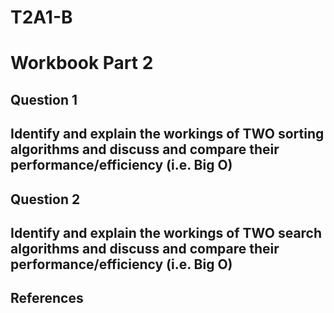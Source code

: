 # T2A1-B 
# Workbook Part 2 

## Question 1
## Identify and explain the workings of TWO sorting algorithms and discuss and compare their performance/efficiency (i.e. Big O) 

## Question 2
## Identify and explain the workings of TWO search algorithms and discuss and compare their performance/efficiency (i.e. Big O)

## References 

